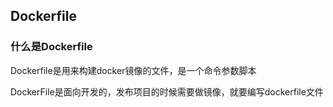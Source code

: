 ## Dockerfile

### 什么是Dockerfile

Dockerfile是用来构建docker镜像的文件，是一个命令参数脚本

DockerFile是面向开发的，发布项目的时候需要做镜像，就要编写dockerfile文件

